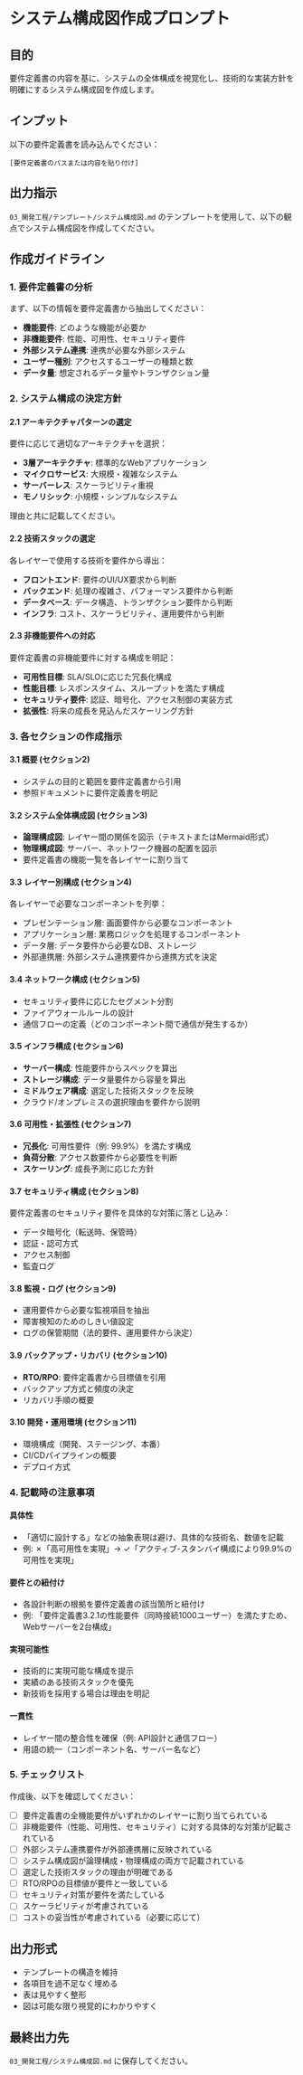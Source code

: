 # システム構成図作成プロンプト

## 目的
要件定義書の内容を基に、システムの全体構成を視覚化し、技術的な実装方針を明確にするシステム構成図を作成します。

## インプット
以下の要件定義書を読み込んでください：
```
[要件定義書のパスまたは内容を貼り付け]
```

## 出力指示
`03_開発工程/テンプレート/システム構成図.md` のテンプレートを使用して、以下の観点でシステム構成図を作成してください。

## 作成ガイドライン

### 1. 要件定義書の分析
まず、以下の情報を要件定義書から抽出してください：
- **機能要件**: どのような機能が必要か
- **非機能要件**: 性能、可用性、セキュリティ要件
- **外部システム連携**: 連携が必要な外部システム
- **ユーザー種別**: アクセスするユーザーの種類と数
- **データ量**: 想定されるデータ量やトランザクション量

### 2. システム構成の決定方針

#### 2.1 アーキテクチャパターンの選定
要件に応じて適切なアーキテクチャを選択：
- **3層アーキテクチャ**: 標準的なWebアプリケーション
- **マイクロサービス**: 大規模・複雑なシステム
- **サーバーレス**: スケーラビリティ重視
- **モノリシック**: 小規模・シンプルなシステム

理由と共に記載してください。

#### 2.2 技術スタックの選定
各レイヤーで使用する技術を要件から導出：
- **フロントエンド**: 要件のUI/UX要求から判断
- **バックエンド**: 処理の複雑さ、パフォーマンス要件から判断
- **データベース**: データ構造、トランザクション要件から判断
- **インフラ**: コスト、スケーラビリティ、運用要件から判断

#### 2.3 非機能要件への対応
要件定義書の非機能要件に対する構成を明記：
- **可用性目標**: SLA/SLOに応じた冗長化構成
- **性能目標**: レスポンスタイム、スループットを満たす構成
- **セキュリティ要件**: 認証、暗号化、アクセス制御の実装方式
- **拡張性**: 将来の成長を見込んだスケーリング方針

### 3. 各セクションの作成指示

#### 3.1 概要 (セクション2)
- システムの目的と範囲を要件定義書から引用
- 参照ドキュメントに要件定義書を明記

#### 3.2 システム全体構成図 (セクション3)
- **論理構成図**: レイヤー間の関係を図示（テキストまたはMermaid形式）
- **物理構成図**: サーバー、ネットワーク機器の配置を図示
- 要件定義書の機能一覧を各レイヤーに割り当て

#### 3.3 レイヤー別構成 (セクション4)
各レイヤーで必要なコンポーネントを列挙：
- プレゼンテーション層: 画面要件から必要なコンポーネント
- アプリケーション層: 業務ロジックを処理するコンポーネント
- データ層: データ要件から必要なDB、ストレージ
- 外部連携層: 外部システム連携要件から連携方式を決定

#### 3.4 ネットワーク構成 (セクション5)
- セキュリティ要件に応じたセグメント分割
- ファイアウォールルールの設計
- 通信フローの定義（どのコンポーネント間で通信が発生するか）

#### 3.5 インフラ構成 (セクション6)
- **サーバー構成**: 性能要件からスペックを算出
- **ストレージ構成**: データ量要件から容量を算出
- **ミドルウェア構成**: 選定した技術スタックを反映
- クラウド/オンプレミスの選択理由を要件から説明

#### 3.6 可用性・拡張性 (セクション7)
- **冗長化**: 可用性要件（例: 99.9%）を満たす構成
- **負荷分散**: アクセス数要件から必要性を判断
- **スケーリング**: 成長予測に応じた方針

#### 3.7 セキュリティ構成 (セクション8)
要件定義書のセキュリティ要件を具体的な対策に落とし込み：
- データ暗号化（転送時、保管時）
- 認証・認可方式
- アクセス制御
- 監査ログ

#### 3.8 監視・ログ (セクション9)
- 運用要件から必要な監視項目を抽出
- 障害検知のためのしきい値設定
- ログの保管期間（法的要件、運用要件から決定）

#### 3.9 バックアップ・リカバリ (セクション10)
- **RTO/RPO**: 要件定義書から目標値を引用
- バックアップ方式と頻度の決定
- リカバリ手順の概要

#### 3.10 開発・運用環境 (セクション11)
- 環境構成（開発、ステージング、本番）
- CI/CDパイプラインの概要
- デプロイ方式

### 4. 記載時の注意事項

#### 具体性
- 「適切に設計する」などの抽象表現は避け、具体的な技術名、数値を記載
- 例: ✗「高可用性を実現」→ ✓「アクティブ-スタンバイ構成により99.9%の可用性を実現」

#### 要件との紐付け
- 各設計判断の根拠を要件定義書の該当箇所と紐付け
- 例: 「要件定義書3.2.1の性能要件（同時接続1000ユーザー）を満たすため、Webサーバーを2台構成」

#### 実現可能性
- 技術的に実現可能な構成を提示
- 実績のある技術スタックを優先
- 新技術を採用する場合は理由を明記

#### 一貫性
- レイヤー間の整合性を確保（例: API設計と通信フロー）
- 用語の統一（コンポーネント名、サーバー名など）

### 5. チェックリスト
作成後、以下を確認してください：

- [ ] 要件定義書の全機能要件がいずれかのレイヤーに割り当てられている
- [ ] 非機能要件（性能、可用性、セキュリティ）に対する具体的な対策が記載されている
- [ ] 外部システム連携要件が外部連携層に反映されている
- [ ] システム構成図が論理構成・物理構成の両方で記載されている
- [ ] 選定した技術スタックの理由が明確である
- [ ] RTO/RPOの目標値が要件と一致している
- [ ] セキュリティ対策が要件を満たしている
- [ ] スケーラビリティが考慮されている
- [ ] コストの妥当性が考慮されている（必要に応じて）

## 出力形式
- テンプレートの構造を維持
- 各項目を過不足なく埋める
- 表は見やすく整形
- 図は可能な限り視覚的にわかりやすく

## 最終出力先
`03_開発工程/システム構成図.md` に保存してください。
